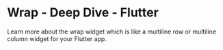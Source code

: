 # Wrap - Deep Dive - Flutter

Learn more about the wrap widget which is like a multiline row or multiline column widget for your Flutter app.


